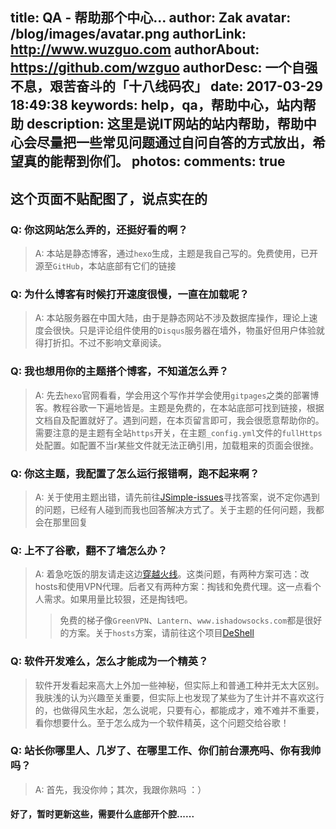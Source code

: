 title: QA - 帮助那个中心...
author: Zak
avatar: /blog/images/avatar.png
authorLink: http://www.wuzguo.com
authorAbout: https://github.com/wzguo
authorDesc: 一个自强不息，艰苦奋斗的「十八线码农」
date: 2017-03-29 18:49:38
keywords: help，qa，帮助中心，站内帮助
description: 这里是说IT网站的站内帮助，帮助中心会尽量把一些常见问题通过自问自答的方式放出，希望真的能帮到你们。
photos:
comments: true
---

## 这个页面不贴配图了，说点实在的

### Q: 你这网站怎么弄的，还挺好看的啊？

> A: 本站是静态博客，通过`hexo`生成，主题是我自己写的。免费使用，已开源至`GitHub`，本站底部有它们的链接

### Q: 为什么博客有时候打开速度很慢，一直在加载呢？

> A: 本站服务器在中国大陆，由于是静态网站不涉及数据库操作，理论上速度会很快。只是评论组件使用的`Disqus`服务器在墙外，物虽好但用户体验就得打折扣。不过不影响文章阅读。

### Q: 我也想用你的主题搭个博客，不知道怎么弄？

> A: 先去`hexo`官网看看，学会用这个写作并学会使用`gitpages`之类的部署博客。教程谷歌一下遍地皆是。主题是免费的，在本站底部可找到链接，根据文档自及配置就好了。遇到问题，在本页留言即可，我会很愿意帮助你的。需要注意的是主题有全站`https`开关，在主题`_config.yml`文件的`fullHttps`处配置。如配置不当r某些文件就无法正确引用，加载粗来的页面会很挫。 

### Q: 你这主题，我配置了怎么运行报错啊，跑不起来啊？

> A: 关于使用主题出错，请先前往[JSimple-issues](https://github.com/tangkunyin/hexo-theme-jsimple/issues)寻找答案，说不定你遇到的问题，已经有人碰到而我也回答解决方式了。关于主题的任何问题，我都会在那里回复


### Q: 上不了谷歌，翻不了墙怎么办？

> A: 着急吃饭的朋友请走这边[穿越火线](http://www.wuzguo.com/cross_fire/)。这类问题，有两种方案可选：改hosts和使用VPN代理。后者又有两种方案：掏钱和免费代理。这一点看个人需求。如果用量比较狠，还是掏钱吧。
>> 免费的梯子像`GreenVPN`、`Lantern`、`www.ishadowsocks.com`都是很好的方案。关于`hosts`方案，请前往这个项目[DeShell](https://github.com/tangkunyin/DevShell)

### Q: 软件开发难么，怎么才能成为一个精英？

> 软件开发看起来高大上外加一些神秘，但实际上和普通工种并无太大区别。我肤浅的认为兴趣至关重要，但实际上也发现了某些为了生计并不喜欢这行的，也做得风生水起，怎么说呢，只要有心，都能成才，难不难并不重要，看你想要什么。至于怎么成为一个软件精英，这个问题交给谷歌！


### Q: 站长你哪里人、几岁了、在哪里工作、你们前台漂亮吗、你有我帅吗？

> A: 首先，我没你帅；其次，我跟你熟吗 ：）


#### 好了，暂时更新这些，需要什么底部开个腔......


